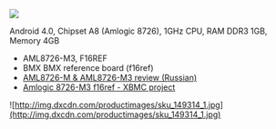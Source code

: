 [![](http://prohardver.hu/dl/cnt/2013-04/97228/amlogic.jpg)](http://www.amlogic.com/product02.htm)

Android 4.0, Chipset A8 (Amlogic 8726), 1GHz CPU, RAM DDR3 1GB, Memory 4GB

  * AML8726-M3, F16REF
  * BMX BMX reference board (f16ref)
  * [AML8726-M & AML8726-M3 review (Russian)](http://tabreview.ru/articles/aml8726-m)
  * [Amlogic 8726-M3 f16ref - XBMC project](http://www.j1nx.nl/amlogic-8726-m3-f16ref-where-are-we-now/)

![http://img.dxcdn.com/productimages/sku_149314_1.jpg](http://img.dxcdn.com/productimages/sku_149314_1.jpg)